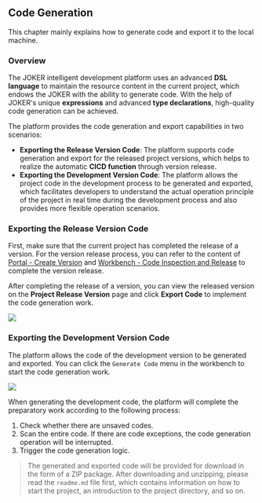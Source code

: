 ## Code Generation

This chapter mainly explains how to generate code and export it to the local machine.

### Overview

The JOKER intelligent development platform uses an advanced **DSL language** to maintain the resource content in the current project, which endows the JOKER with the ability to generate code. With the help of JOKER's unique **expressions** and advanced **type declarations**, high-quality code generation can be achieved.

The platform provides the code generation and export capabilities in two scenarios:

- **Exporting the Release Version Code**: The platform supports code generation and export for the released project versions, which helps to realize the automatic **CICD function** through version release.
- **Exporting the Development Version Code**: The platform allows the project code in the development process to be generated and exported, which facilitates developers to understand the actual operation principle of the project in real time during the development process and also provides more flexible operation scenarios.

### Exporting the Release Version Code

First, make sure that the current project has completed the release of a version. For the version release process, you can refer to the content of [Portal - Create Version](/portal/rep-version) and [Workbench - Code Inspection and Release](/workbench/check-code-version) to complete the version release.

After completing the release of a version, you can view the released version on the **Project Release Version** page and click **Export Code** to implement the code generation work.

![](/workbench/generate.png)

### Exporting the Development Version Code

The platform allows the code of the development version to be generated and exported. You can click the `Generate Code` menu in the workbench to start the code generation work.

![](/workbench/generate1.png)

When generating the development code, the platform will complete the preparatory work according to the following process:

1. Check whether there are unsaved codes.
2. Scan the entire code. If there are code exceptions, the code generation operation will be interrupted.
3. Trigger the code generation logic.

> The generated and exported code will be provided for download in the form of a ZIP package. After downloading and unzipping, please read the `readme.md` file first, which contains information on how to start the project, an introduction to the project directory, and so on. 